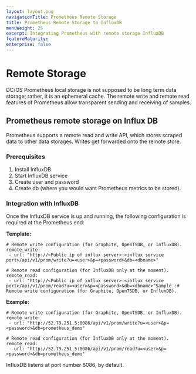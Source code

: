 ```yaml
---
layout: layout.pug
navigationTitle: Prometheus Remote Storage
title: Prometheus Remote Storage to InfluxDB
menuWeight: 25
excerpt: Integrating Prometheus with remote storage InfluxDB
featureMaturity:
enterprise: false
---
```


# Remote Storage 

DC/OS Prometheus local storage is not supposed to be long term data storage; rather, it is an ephemeral cache. The remote write and remote read features of Prometheus allow transparent sending and receiving of samples.

## Prometheus remote storage on Influx DB

Prometheus supports a remote read and write API, which stores scraped data to other data storages. Writes get forwarded onto the remote store.


### Prerequisites

  1. Install InfluxDB 
  2. Start InfluxDB service
  3. Create user and password
  3. Create db (where you would want Prometheus metrics to be stored).

### Integration with InfluxDB 

  Once the InfluxDB service is up and running, the following configuration is required at the Prometheus end:

**Template:**

```
# Remote write configuration (for Graphite, OpenTSDB, or InfluxDB).
remote_write:
 - url: "http://<Public ip of influx server>:<influx service port>/api/v1/prom/write?u=<user>&p=<password>&db=<dbname>"

# Remote read configuration (for InfluxDB only at the moment).
remote_read:
 - url: "http://<Public ip of influx server>:<influx service port>/api/v1/prom/read?u=<user>&p=<password>&db=<dbname>"Sample :# Remote write configuration (for Graphite, OpenTSDB, or InfluxDB).
```

**Example:**

```
# Remote write configuration (for Graphite, OpenTSDB, or InfluxDB).
remote_write:
 - url: "http://52.79.251.5:8086/api/v1/prom/write?u=<user>&p=<password>&db=prometheus_demo"

# Remote read configuration (for InfluxDB only at the moment).
remote_read:
 - url: "http://52.79.251.5:8086/api/v1/prom/read?u=<user>&p=<password>&db=prometheus_demo"
```

InfluxDB listens at port number 8086, by default.
